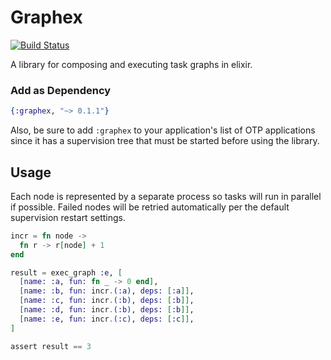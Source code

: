 Graphex
=======

[![Build Status](https://travis-ci.org/stocks29/graphex.svg)](https://travis-ci.org/stocks29/graphex)

A library for composing and executing task graphs in elixir.

### Add as Dependency

```elixir
{:graphex, "~> 0.1.1"}
```

Also, be sure to add `:graphex` to your application's list of OTP applications since it has a supervision tree that must be started before using the library.

## Usage

Each node is represented by a separate process so tasks will run in parallel if possible. Failed nodes will be retried automatically per the default supervision restart settings.

```elixir
incr = fn node ->
  fn r -> r[node] + 1
end

result = exec_graph :e, [
  [name: :a, fun: fn _ -> 0 end],
  [name: :b, fun: incr.(:a), deps: [:a]],
  [name: :c, fun: incr.(:b), deps: [:b]],
  [name: :d, fun: incr.(:b), deps: [:b]],
  [name: :e, fun: incr.(:c), deps: [:c]],
]

assert result == 3
```
